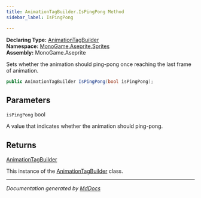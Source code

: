```yaml
---
title: AnimationTagBuilder.IsPingPong Method
sidebar_label: IsPingPong

---
```


**Declaring Type:** [AnimationTagBuilder](../)  
**Namespace:** [MonoGame.Aseprite.Sprites](../../)  
**Assembly:** MonoGame.Aseprite

Sets whether the animation should ping\-pong once reaching the last frame of animation.

```csharp
public AnimationTagBuilder IsPingPong(bool isPingPong);
```

## Parameters

`isPingPong`  bool

A value that indicates whether the animation should ping\-pong.

## Returns

[AnimationTagBuilder](../)

This instance of the [AnimationTagBuilder](../) class.

___

*Documentation generated by [MdDocs](https://github.com/ap0llo/mddocs)*
